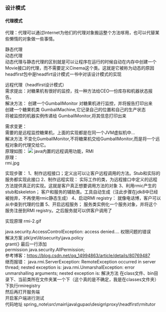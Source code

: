 ### 设计模式
#### 代理模式
代理：代理可以通过Internet为他们的代理对象搬运整个方法嗲用，也可以代替某些懒惰的对象做一些事情。  


静态代理  
动态代理  
    动态代理与静态代理的区别就是可以让程序在运行的时候自动在内存中创建一个Movie接口的代理，而不需要定义Cinema这个类。这就是它被称为动态的原因  
headfirst包中是headfirt设计模式一书中对该设计模式的实现  

远程代理（headfirst设计模式）  
需求提出：对糖果机有很好的监控，找一种方法给CEO一份库存和机器状态报告。  
解决方法：
创建一个GumballMonitor 对糖果机进行监控，并将报告打印出来      
创建一个糖果机类 GumballMachine,它记录自己的位置和自己的生产状态  
将被监控的机器实例传递给 GumballMonitor,将其信息打印出来  


需求变更：  
需要的是远程监控糖果机，上面的实现都是在同一个JVM虚拟机中...  
解决方法
不变化GumballMonitor,不将糖果机交给GumballMonitor,而是将一个远程对象的代理交给它。  
原理如图：
 ![](remoteproxy)
 java内置的远程调用功能，RMI  
 原理：  
 rmi.jpg  
 
 实现步骤：
 1、制作远程接口；定义出可以让客户远程调用的方法。Stub和实际的服务都实现此接口
 2、制作远程实现： 实际工作的类，为远程接口中定义的远程方法提供真正的实现。这就是客户真正想要调用方法的对象
 3、利用rmic产生的stub和skeleton；  客户和服务的辅助类。工具自动生成（注此步骤在jdk8中已经被抛弃，不再使用rmic静态生成）
 4、启动RMI registry： 就像电话博，客户可以从中查到代理的位置
 5、开启远程服务； 服务类实例化一个服务对象，并将这个服务注册到RMI registry。之后服务就可以供客户调用了
 
实现原理
rmi-2.gif


java.security.AccessControlException: access denied.... 权限问题的错误  
解决方案  jdk\jre\lib\security\java.policy  
grant{} 最后一行添加  
permission java.security.AllPermission;  
参考博客：https://blog.csdn.net/qq_14994863/article/details/80769487  
继而报错：
java.rmi.ServerException: RemoteException occurred in server thread; nested exception is: 
	java.rmi.UnmarshalException: error unmarshalling arguments; nested exception is: 
解决方法 在class文件、bin目录下、当前类所在文件夹某一个下（这个真的是不确定，我是在classes文件夹）下执行rmiregistry  
然后再打开服务端  
开启客户端进行测试  
代码地址 spring_note\src\main\java\gupao\design\proxy\headfirst\rmitutor

